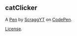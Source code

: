 catClicker
----------


A [Pen](https://codepen.io/scragg/pen/XQaGGO) by [ScraggYT](https://codepen.io/scragg) on [CodePen](https://codepen.io).

[License](https://codepen.io/scragg/pen/XQaGGO/license).